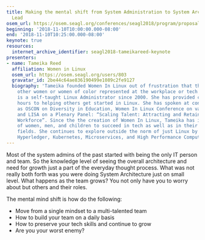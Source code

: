 ```yaml
---
title: Making the mental shift from System Administration to System Architect/Team
  Lead
osem_url: https://osem.seagl.org/conferences/seagl2018/program/proposals/583
beginning: '2018-11-10T10:00:00.000-08:00'
end: '2018-11-10T10:25:00.000-08:00'
keynote: true
resources:
  internet_archive_identifier: seagl2018-tameikareed-keynote
presenters:
- name: Tameika Reed
  affiliation: Women in Linux
  osem_url: https://osem.seagl.org/users/803
  gravatar_id: 2be44c64ae836190499e1089c2fe9127
  biography: 'Tameika founded Women In Linux out of frustration that there were no
    other women or women of color represented at the workplace or tech events. Tameika
    is a self-taught Linux Administrator since 2000. She has provided countless of
    hours to helping others get started in Linux. She has spoken at conferences such
    as OSCON on Diversity in Education, Women In Linux Conference on various topics,
    and LISA on a Plenary Panel: “Scaling Talent: Attracting and Retaining a Diverse
    Workforce”. Since the the creation of Women In Linux, Tameika has inspired countless
    of women, men, and children to succeed in tech as well as in their perspective
    fields. She continues to explore outside the norm of just Linux by introducing
    Hyperledger, Kubernetes, Microservices, and High Performance Computing.'
---
```


Most of the system admins of the past started with being the only IT person and team. So the knowledge level of seeing the overall architecture and need for growth just a part of the everyday thought process. What was not really both forth was you were doing System Architecture just on small level. What happens as the team grows? You not only have you to worry about but others and their roles.

The mental mind shift is how do the following:

- Move from a single mindset to a multi-talented team
- How to build your team on a daily basis
- How to preserve your tech skills and continue to grow
- Are you your worst enemy?
